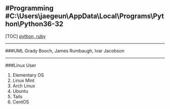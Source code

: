 #Programming
#C:\Users\jaegeun\AppData\Local\Programs\Python\Python36-32
---
  [TOC]
  [python, ruby](./python/README.md)

---

 ###UML 
  Grady Booch, James Rumbaugh,  Ivar Jacobson

---
  
 ###Linux User
  1. Elementary OS
  2. Linux Mint
  3. Arch Linux 
  4. Ubuntu
  5. Tails
  6. CentOS
